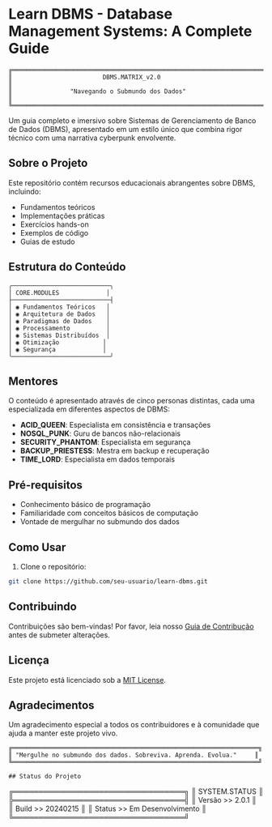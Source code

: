 # Learn DBMS - Database Management Systems: A Complete Guide

```
╔═══════════════════════════════════════════════════════════════════════╗
║                         DBMS.MATRIX_v2.0                              ║
║                "Navegando o Submundo dos Dados"                       ║
╚═══════════════════════════════════════════════════════════════════════╝
```

Um guia completo e imersivo sobre Sistemas de Gerenciamento de Banco de Dados (DBMS), apresentado em um estilo único que combina rigor técnico com uma narrativa cyberpunk envolvente.

## Sobre o Projeto

Este repositório contém recursos educacionais abrangentes sobre DBMS, incluindo:
- Fundamentos teóricos
- Implementações práticas
- Exercícios hands-on
- Exemplos de código
- Guias de estudo

## Estrutura do Conteúdo

```
╭───────────────────────────╮
│ CORE.MODULES             │
├───────────────────────────┤
│ ◉ Fundamentos Teóricos   │
│ ◉ Arquitetura de Dados   │
│ ◉ Paradigmas de Dados    │
│ ◉ Processamento          │
│ ◉ Sistemas Distribuídos  │
│ ◉ Otimização            │
│ ◉ Segurança             │
╰───────────────────────────╯
```

## Mentores

O conteúdo é apresentado através de cinco personas distintas, cada uma especializada em diferentes aspectos de DBMS:

- **ACID_QUEEN**: Especialista em consistência e transações
- **NOSQL_PUNK**: Guru de bancos não-relacionais
- **SECURITY_PHANTOM**: Especialista em segurança
- **BACKUP_PRIESTESS**: Mestra em backup e recuperação
- **TIME_LORD**: Especialista em dados temporais

## Pré-requisitos

- Conhecimento básico de programação
- Familiaridade com conceitos básicos de computação
- Vontade de mergulhar no submundo dos dados

## Como Usar

1. Clone o repositório:
```bash
git clone https://github.com/seu-usuario/learn-dbms.git
```

## Contribuindo

Contribuições são bem-vindas! Por favor, leia nosso [Guia de Contribução](CONTRIBUTING.md) antes de submeter alterações.

## Licença

Este projeto está licenciado sob a [MIT License](LICENSE).

## Agradecimentos

Um agradecimento especial a todos os contribuidores e à comunidade que ajuda a manter este projeto vivo.

```
╔════════════════════════════════════════════════════════════════════╗
║ "Mergulhe no submundo dos dados. Sobreviva. Aprenda. Evolua."     ║
╚════════════════════════════════════════════════════════════════════╝

## Status do Projeto

```
╔══════════════════════════════════╗
║ SYSTEM.STATUS                    ║
╠══════════════════════════════════╣
║ Versão >> 2.0.1                 ║
║ Build  >> 20240215              ║
║ Status >> Em Desenvolvimento    ║
╚══════════════════════════════════╝
```